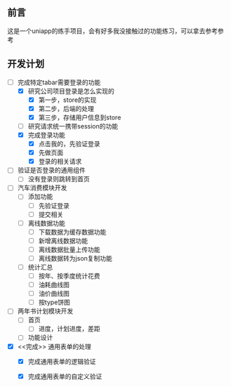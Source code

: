 ## 前言
这是一个uniapp的练手项目，会有好多我没接触过的功能练习，可以拿去参考参考
## 开发计划

- [ ] 完成特定tabar需要登录的功能
	* [x] 研究公司项目登录是怎么实现的
		+ [x] 第一步，store的实现
		+ [x] 第二步，后端的处理
		+ [x] 第三步，存储用户信息到store
	* [ ] 研究请求统一携带session的功能
	* [x] 完成登录功能
		+ [x] 点击我的，先验证登录
		+ [x] 先做页面
		+ [x] 登录的相关请求
- [ ] 验证是否登录的通用组件
	* [ ] 没有登录则跳转到首页
- [ ] 汽车消费模块开发
	* [ ] 添加功能
		+ [ ] 先验证登录
		+ [ ] 提交相关
	* [ ] 离线数据功能
		+ [ ] 下载数据为缓存数据功能
		+ [ ] 新增离线数据功能
		+ [ ] 离线数据批量上传功能
		+ [ ] 离线数据转为json复制功能
	* [ ] 统计汇总
		+ [ ] 按年、按季度统计花费
		+ [ ] 油耗曲线图
		+ [ ] 油价曲线图
		+ [ ] 按type饼图
- [ ] 两年书计划模块开发
	* [ ] 首页
		+ [ ] 进度，计划进度，差距
	* [ ] 功能设计
- [x] <<完成>> 通用表单的处理
	* [x] 完成通用表单的逻辑验证
	* [x] 完成通用表单的自定义验证

